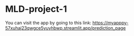 # MLD-project-1

You can visit the app by going to this link: https://myapppy-57xuhaj23qwgce5yuyhbwp.streamlit.app/prediction_page
